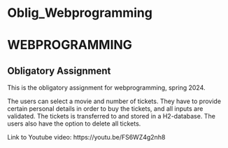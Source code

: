 # Oblig_Webprogramming
<h1>
  WEBPROGRAMMING
</h1>
<h2>
  Obligatory Assignment
</h2>
<p>
  This is the obligatory assignment for webprogramming, spring 2024. 
</p>
<p>
  The users can select a movie and number of tickets. 
  They have to provide certain personal details in order to buy the tickets, and all inputs are validated.
  The tickets is transferred to and stored in a H2-database. 
  The users also have the option to delete all tickets.
</p>
<p>
  Link to Youtube video: https://youtu.be/FS6WZ4g2nh8 
</p>

